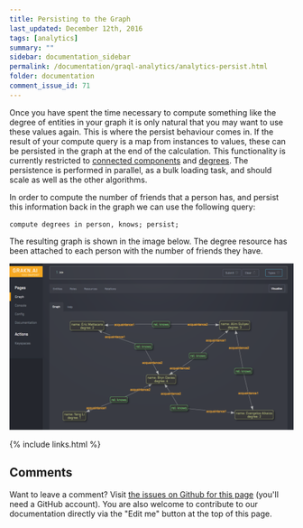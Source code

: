 ```yaml
---
title: Persisting to the Graph
last_updated: December 12th, 2016
tags: [analytics]
summary: ""
sidebar: documentation_sidebar
permalink: /documentation/graql-analytics/analytics-persist.html
folder: documentation
comment_issue_id: 71
---
```


Once you have spent the time necessary to compute something like the degree of entities in your graph it is only natural that you may want to use these values again.
This is where the persist behaviour comes in.
If the result of your compute query is a map from instances to values, these can be persisted in the graph at the end of the calculation.
This functionality is currently restricted to [connected components](./analytics_connected_components.html) and [degrees](./analytics_degrees.html).
The persistence is performed in parallel, as a bulk loading task, and should scale as well as the other algorithms.

In order to compute the number of friends that a person has, and persist this information back in the graph we can use the following query:

```
compute degrees in person, knows; persist;
```

The resulting graph is shown in the image below.
The degree resource has been attached to each person with the number of friends they have.

![A simple social network.](/images/analytics_persist_degrees.png)

{% include links.html %}

## Comments
Want to leave a comment? Visit <a href="https://github.com/graknlabs/docs/issues/71" target="_blank">the issues on Github for this page</a> (you'll need a GitHub account). You are also welcome to contribute to our documentation directly via the "Edit me" button at the top of this page.
